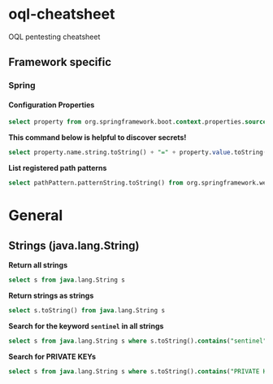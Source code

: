 # oql-cheatsheet
OQL pentesting cheatsheet

## Framework specific

### Spring

#### Configuration Properties

```sql
select property from org.springframework.boot.context.properties.source.ConfigurationProperty property
```

**This command below is helpful to discover secrets!**
```sql
select property.name.string.toString() + "=" + property.value.toString() from org.springframework.boot.context.properties.source.ConfigurationProperty property
```


**List registered path patterns**
```sql
select pathPattern.patternString.toString() from org.springframework.web.util.pattern.PathPattern pathPattern
```

# General

## Strings (java.lang.String)

**Return all strings**
```sql
select s from java.lang.String s
```

**Return strings as strings**
```sql
select s.toString() from java.lang.String s
```

**Search for the keyword `sentinel` in all strings**
```sql
select s from java.lang.String s where s.toString().contains("sentinel")
```

**Search for PRIVATE KEYs**
```sql
select s from java.lang.String s where s.toString().contains("PRIVATE KEY")
```
